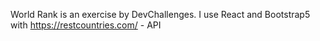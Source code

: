 World Rank is an exercise by DevChallenges.
I use React and Bootstrap5 with https://restcountries.com/ - API
